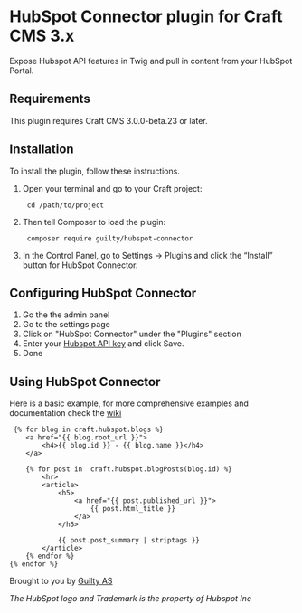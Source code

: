 # HubSpot Connector plugin for Craft CMS 3.x

Expose Hubspot API features in Twig and pull in content from your HubSpot Portal.

## Requirements

This plugin requires Craft CMS 3.0.0-beta.23 or later.

## Installation

To install the plugin, follow these instructions.

1. Open your terminal and go to your Craft project:

        cd /path/to/project

2. Then tell Composer to load the plugin:

        composer require guilty/hubspot-connector

3. In the Control Panel, go to Settings → Plugins and click the “Install” button for HubSpot Connector.


## Configuring HubSpot Connector

1. Go the the admin panel
2. Go to the settings page
3. Click on "HubSpot Connector" under the "Plugins" section
4. Enter your [Hubspot API key](https://knowledge.hubspot.com/articles/kcs_article/integrations/how-do-i-get-my-hubspot-api-key) and click Save.
5. Done 

## Using HubSpot Connector

Here is a basic example, for more comprehensive examples and documentation check the [wiki](https://github.com/guilty-as/hubspot-connector/wiki/Introduction)

```twig
 {% for blog in craft.hubspot.blogs %}
    <a href="{{ blog.root_url }}">
        <h4>{{ blog.id }} - {{ blog.name }}</h4>
    </a>

    {% for post in  craft.hubspot.blogPosts(blog.id) %}
        <hr>
        <article>
            <h5>
                <a href="{{ post.published_url }}">
                    {{ post.html_title }}
                </a>
            </h5>

            {{ post.post_summary | striptags }}
        </article>
    {% endfor %}
{% endfor %}
```

Brought to you by [Guilty AS](https://guilty.no)

*The HubSpot logo and Trademark is the property of Hubspot Inc* 

